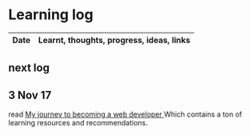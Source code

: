 # Learning log

|Date|Learnt, thoughts, progress, ideas, links|
|:---:|:---|

## next log

## 3 Nov 17

read [My journey to becoming a web developer ](https://medium.freecodecamp.org/my-journey-to-becoming-a-web-developer-from-scratch-without-a-cs-degree-2-years-later-and-what-i-4a7fd2ff5503) Which contains a ton of learning resources and recommendations.

